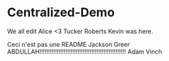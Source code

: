 # Centralized-Demo
We all edit
Alice <3
Tucker Roberts
Kevin was here.

Ceci n'est pas une README
Jackson Greer
ABDULLAH!!!!!!!!!!!!!!!!!!!!!!!!!!!!!!!!!!!!!!!!!!!!!!!!!!
Adam Vinch
